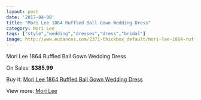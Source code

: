 ```yaml
---
layout: post
date: '2017-04-08'
title: "Mori Lee 1864 Ruffled Ball Gown Wedding Dress"
category: Mori Lee
tags: ["style","wedding","dresses","dress","bridal"]
image: http://www.eudances.com/2371-thickbox_default/mori-lee-1864-ruffled-ball-gown-wedding-dress.jpg
---
```

Mori Lee 1864 Ruffled Ball Gown Wedding Dress

On Sales: **$385.99**
<a href="https://www.eudances.com/en/mori-lee/790-mori-lee-1864-ruffled-ball-gown-wedding-dress.html"><amp-img layout="responsive" width="600" height="600" src="//www.eudances.com/2371-thickbox_default/mori-lee-1864-ruffled-ball-gown-wedding-dress.jpg" alt="Mori Lee 1864 Ruffled Ball Gown Wedding Dress 0" /></a>
<a href="https://www.eudances.com/en/mori-lee/790-mori-lee-1864-ruffled-ball-gown-wedding-dress.html"><amp-img layout="responsive" width="600" height="600" src="//www.eudances.com/2373-thickbox_default/mori-lee-1864-ruffled-ball-gown-wedding-dress.jpg" alt="Mori Lee 1864 Ruffled Ball Gown Wedding Dress 1" /></a>
<a href="https://www.eudances.com/en/mori-lee/790-mori-lee-1864-ruffled-ball-gown-wedding-dress.html"><amp-img layout="responsive" width="600" height="600" src="//www.eudances.com/2372-thickbox_default/mori-lee-1864-ruffled-ball-gown-wedding-dress.jpg" alt="Mori Lee 1864 Ruffled Ball Gown Wedding Dress 2" /></a>

Buy it: [Mori Lee 1864 Ruffled Ball Gown Wedding Dress](https://www.eudances.com/en/mori-lee/790-mori-lee-1864-ruffled-ball-gown-wedding-dress.html "Mori Lee 1864 Ruffled Ball Gown Wedding Dress")

View more: [Mori Lee](https://www.eudances.com/en/9-mori-lee "Mori Lee")